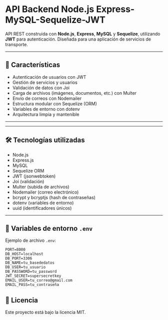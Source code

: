 # API Backend Node.js Express-MySQL-Sequelize-JWT

API REST construida con **Node.js**, **Express**, **MySQL** y **Sequelize**, utilizando **JWT** para autenticación. Diseñada para una aplicación de servicios de transporte.

---

## 🚀 Características

- Autenticación de usuarios con JWT
- Gestión de servicios y usuarios
- Validación de datos con Joi
- Carga de archivos (imágenes, documentos, etc.) con Multer
- Envío de correos con Nodemailer
- Estructura modular con Sequelize (ORM)
- Variables de entorno con dotenv
- Arquitectura limpia y mantenible

---


---

## 🛠️ Tecnologías utilizadas

- Node.js
- Express.js
- MySQL
- Sequelize ORM
- JWT (jsonwebtoken)
- Joi (validación)
- Multer (subida de archivos)
- Nodemailer (correo electrónico)
- bcrypt y bcryptjs (hash de contraseñas)
- dotenv (variables de entorno)
- uuid (identificadores únicos)

---

## 🔐 Variables de entorno `.env`

Ejemplo de archivo `.env`:

```env
PORT=8000
DB_HOST=localhost
DB_PORT=3306
DB_NAME=tu_basededatos
DB_USER=tu_usuario
DB_PASSWORD=tu_password
JWT_SECRET=supersecretkey
EMAIL_USER=tu_correo@gmail.com
EMAIL_PASS=tu_contraseña

```

 ## 📄 Licencia
Este proyecto está bajo la licencia MIT.